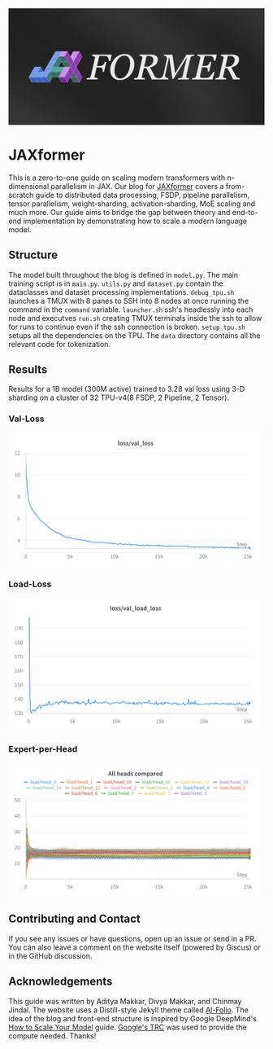 <picture>
  <source srcset="public/banner-light.png" media="(prefers-color-scheme: dark)">
  <source srcset="public/banner.png" media="(prefers-color-scheme: light)">
  <img src="public/banner.png" alt="JAXformer banner">
</picture>

<br>

# JAXformer

This is a zero-to-one guide on scaling modern transformers with n-dimensional parallelism in JAX. Our blog for [JAXformer](https://jaxformer.com) covers a from-scratch guide to distributed data processing, FSDP, pipeline parallelism, tensor parallelism, weight-sharding, activation-sharding, MoE scaling and much more. Our guide aims to bridge the gap between theory and end-to-end implementation by demonstrating how to scale a modern language model.

## Structure

The model built throughout the blog is defined in `model.py`. The main training script is in `main.py`. `utils.py` and `dataset.py` contain the dataclasses and dataset processing implementations. `debug_tpu.sh` launches a TMUX with 8 panes to SSH into 8 nodes at once running the command in the `command` variable. `launcher.sh` ssh's headlessly into each node and executves `run.sh` creating TMUX terminals inside the ssh to allow for runs to continue even if the ssh connection is broken. `setup_tpu.sh` setups all the dependencies on the TPU. The `data` directory contains all the relevant code for tokenization.

## Results

Results for a 1B model (300M active) trained to 3.28 val loss using 3-D sharding on a cluster of 32 TPU-v4(8 FSDP, 2 Pipeline, 2 Tensor).

### Val-Loss
<p align="left">
  <img src="https://raw.githubusercontent.com/divyamakkar0/Jaxformer/main/public/loss-val.png" alt="Validation Loss" width="500"/>
</p>

### Load-Loss
<p align="left">
  <img src="https://raw.githubusercontent.com/divyamakkar0/Jaxformer/main/public/loss-load.png" alt="Load Loss" width="500"/>
</p>

### Expert-per-Head
<p align="left">
  <img src="https://raw.githubusercontent.com/divyamakkar0/Jaxformer/main/public/experts.png" alt="Experts per Head" width="500"/>
</p>

## Contributing and Contact

If you see any issues or have questions, open up an issue or send in a PR. You can also leave a comment on the website itself (powered by Giscus) or in the GitHub discussion.

## Acknowledgements

This guide was written by Aditya Makkar, Divya Makkar, and Chinmay Jindal. The website uses a Distill-style Jekyll theme called [Al-Folio](https://github.com/alshedivat/al-folio). The idea of the blog and front-end structure is inspired by Google DeepMind's [How to Scale Your Model](https://jax-ml.github.io/scaling-book/) guide. [Google's TRC](https://sites.research.google/trc/about/) was used to provide the compute needed. Thanks!
